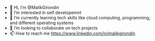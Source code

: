 - 👋 Hi, I’m @MalikGirondin
- 👀 I’m interested in self developemnt 
- 🌱 I’m currently learning tech skills like cloud computing, programming, and different operating systems
- 💞️ I’m looking to collaborate on tech projects 
- 📫 How to reach me https://www.linkedin.com/in/malikgirondin

<!---
MalikGirondin/MalikGirondin is a ✨ special ✨ repository because its `README.md` (this file) appears on your GitHub profile.
You can click the Preview link to take a look at your changes.
--->
